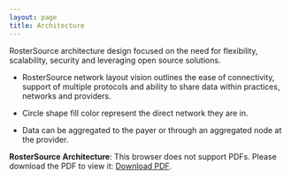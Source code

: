 ```yaml
---
layout: page
title: Architecture
---
```

RosterSource architecture design focused on the need for flexibility, scalability, security and leveraging open source solutions.

- RosterSource network layout vision outlines the ease of connectivity, support of multiple protocols and ability to share data within practices, networks and providers. 

- Circle shape fill color represent the direct network they are in. 

- Data can be aggregated to the payer or through an aggregated node at the provider.
  

<object data="/docs/RosterSourceArchitectureReleaseV2.pdf#page=1" type="application/pdf" width="960" height="600">
    <p><b>RosterSource Architecture</b>: This browser does not support PDFs. Please download the PDF to view it: <a href="/docs/RosterSourceArchitectureReleaseV2.pdf" target="_blank">Download PDF</a>.</p>
</object>


 

<img src="/img/res.svg" alt="">


  
 

